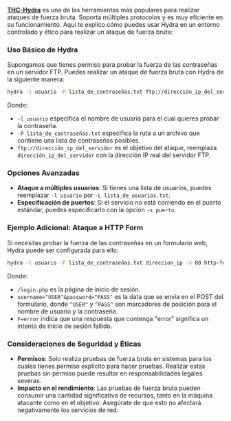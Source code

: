 
[**THC-Hydra**](Hydra.md) es una de las herramientas más populares para realizar ataques de fuerza bruta. Soporta múltiples protocolos y es muy eficiente en su funcionamiento. Aquí te explico cómo puedes usar Hydra en un entorno controlado y ético para realizar un ataque de fuerza bruta:
### Uso Básico de Hydra

Supongamos que tienes permiso para probar la fuerza de las contraseñas en un servidor FTP. Puedes realizar un ataque de fuerza bruta con Hydra de la siguiente manera:

```bash
hydra -l usuario -P lista_de_contraseñas.txt ftp://dirección_ip_del_servidor
```

Donde:
- `-l usuario` especifica el nombre de usuario para el cual quieres probar la contraseña.
- `-P lista_de_contraseñas.txt` especifica la ruta a un archivo que contiene una lista de contraseñas posibles.
- `ftp://dirección_ip_del_servidor` es el objetivo del ataque, reemplaza `dirección_ip_del_servidor` con la dirección IP real del servidor FTP.

### Opciones Avanzadas

- **Ataque a múltiples usuarios**: Si tienes una lista de usuarios, puedes reemplazar `-l usuario` por `-L lista_de_usuarios.txt`.
- **Especificación de puertos**: Si el servicio no está corriendo en el puerto estándar, puedes especificarlo con la opción `-s puerto`.

### Ejemplo Adicional: Ataque a HTTP Form

Si necesitas probar la fuerza de las contraseñas en un formulario web, Hydra puede ser configurada para ello:

```bash
hydra -l usuario -P lista_de_contraseñas.txt direccion_ip -s 80 http-form-post "/login.php:username=^USER^&password=^PASS^:F=error"
```

Donde:
- `/login.php` es la página de inicio de sesión.
- `username=^USER^&password=^PASS^` es la data que se envía en el POST del formulario, donde `^USER^` y `^PASS^` son marcadores de posición para el nombre de usuario y la contraseña.
- `F=error` indica que una respuesta que contenga "error" significa un intento de inicio de sesión fallido.

### Consideraciones de Seguridad y Éticas

- **Permisos**: Solo realiza pruebas de fuerza bruta en sistemas para los cuales tienes permiso explícito para hacer pruebas. Realizar estas pruebas sin permiso puede resultar en responsabilidades legales severas.
- **Impacto en el rendimiento**: Las pruebas de fuerza bruta pueden consumir una cantidad significativa de recursos, tanto en la máquina atacante como en el objetivo. Asegúrate de que esto no afectará negativamente los servicios de red.